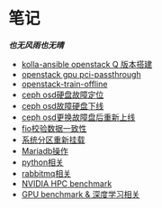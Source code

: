 # 笔记
***也无风雨也无晴***
- [kolla-ansible openstack Q 版本搭建](https://github.com/Riverdd/notes/blob/master/notes/openstack(queens)%20build%20whit%20kolla-ansible.md)
- [openstack gpu pci-passthrough](https://github.com/Riverdd/notes/blob/master/notes/openstack%20gpu%20pci-passthrough.md)
- [openstack-train-offline](https://github.com/Riverdd/notes/blob/master/notes/openstack-train-offline.md)
- [ceph osd硬盘故障定位](https://github.com/Riverdd/notes/blob/master/notes/ceph%20osd%E7%A1%AC%E7%9B%98%E6%95%85%E9%9A%9C%E5%AE%9A%E4%BD%8D.md)
- [ceph osd故障硬盘下线](https://github.com/Riverdd/notes/blob/master/notes/ceph%20osd%E6%95%85%E9%9A%9C%E7%A1%AC%E7%9B%98%E4%B8%8B%E7%BA%BF.md)
- [ceph osd更换故障盘后重新上线](https://github.com/Riverdd/notes/blob/master/notes/ceph%20osd%E6%9B%B4%E6%8D%A2%E6%95%85%E9%9A%9C%E7%9B%98%E5%90%8E%E9%87%8D%E6%96%B0%E4%B8%8A%E7%BA%BF.md)
- [fio校验数据一致性](https://github.com/Riverdd/notes/blob/master/notes/fio%E6%A0%A1%E9%AA%8C%E6%95%B0%E6%8D%AE%E4%B8%80%E8%87%B4%E6%80%A7.md)
- [系统分区重新挂载](https://github.com/Riverdd/notes/blob/master/notes/%E7%B3%BB%E7%BB%9F%E5%88%86%E5%8C%BA%E9%87%8D%E6%96%B0%E6%8C%82%E8%BD%BD.md)
- [Mariadb操作](https://github.com/Riverdd/notes/blob/master/notes/Mariadb.md)
- [python相关](https://github.com/Riverdd/notes/blob/master/notes/python相关.md)
- [rabbitmq相关](https://github.com/Riverdd/notes/blob/master/notes/rabbitmq.md)
- [NVIDIA HPC benchmark](https://github.com/Riverdd/notes/blob/master/notes/NVIDIA%20HPC%20hpl%20benchmark.md)
- [GPU benchmark & 深度学习相关](https://github.com/Riverdd/notes/blob/master/notes/GPU%20benchmark.md)